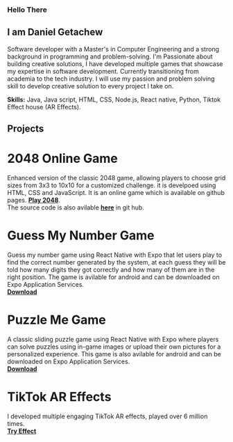 ### Hello There 
## I am Daniel Getachew
Software developer with a Master's in Computer Engineering and a strong background in programming and problem-solving. I'm Passionate about building creative solutions, I have developed multiple games that showcase my expertise in software development. Currently transitioning from academia to the tech industry. I will use my passion and problem solving skill to develop creative solution to every project I take on.

**Skills:** Java, Java script, HTML, CSS, Node.js, React native, Python, Tiktok Effect house (AR Effects).

## Projects

# 2048 Online Game
Enhanced version of the classic 2048 game, allowing players to choose grid sizes from 3x3 to 10x10 for a customized challenge. it is develpoed using HTML, CSS and JavaScript. It is an online game which is available on github pages.
[**Play 2048**](https://dani-el-dani.github.io/game-2048/Game_2048.html).\
The source code is also avilable [**here**](https://github.com/dani-el-dani/game-2048) in git hub.

# Guess My Number Game
Guess my number game using React Native with Expo that let users play to find the correct number generated by the system, at each guess they will be told how many digits they got correctly and how many of them are in the right position. The game is avilable for android and can be downloaded on Expo Application Services.\
[**Download**](https://expo.dev/artifacts/eas/dyvgyURLbwzTdkefqHDBhW.apk)

# Puzzle Me Game
A classic sliding puzzle game using React Native with Expo where players can solve puzzles using in-game images or upload their own pictures for a personalized experience. This game is also avilable for android and can be downloaded on Expo Application Services.\
[**Download**](https://expo.dev/artifacts/eas/oUUXe4d1ASmdkfmResmx4T.apk)

# TikTok AR Effects
I developed multiple engaging TikTok AR effects, played over 6 million times.\
[**Try Effect**](https://vm.tiktok.com/ZMkvbwwgg/)
